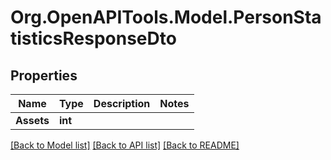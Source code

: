 # Org.OpenAPITools.Model.PersonStatisticsResponseDto

## Properties

Name | Type | Description | Notes
------------ | ------------- | ------------- | -------------
**Assets** | **int** |  | 

[[Back to Model list]](../../README.md#documentation-for-models) [[Back to API list]](../../README.md#documentation-for-api-endpoints) [[Back to README]](../../README.md)

